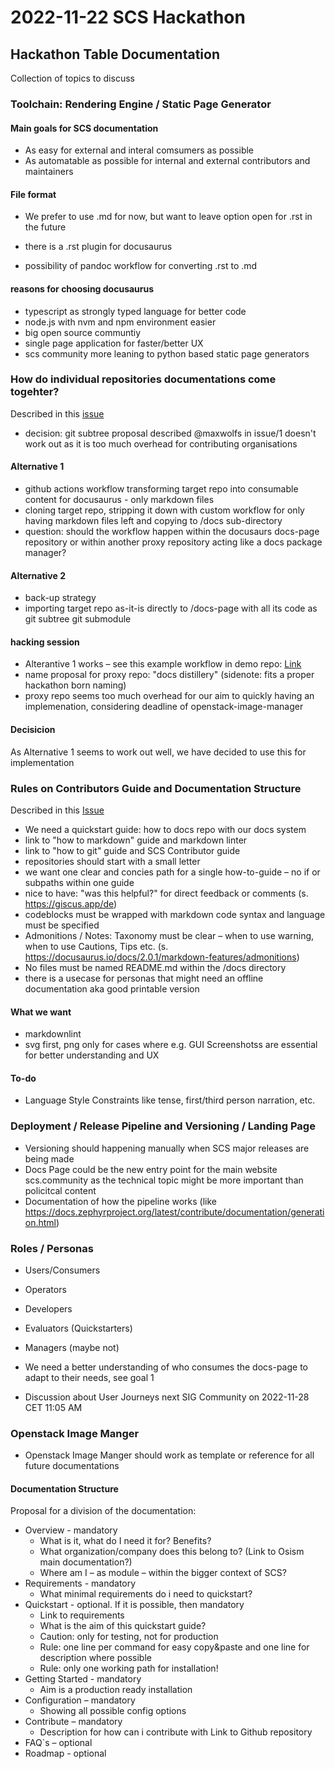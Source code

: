 # 2022-11-22 SCS Hackathon

## Hackathon Table Documentation

Collection of topics to discuss

### Toolchain: Rendering Engine / Static Page Generator

#### Main goals for SCS documentation

* As easy for external and interal comsumers as possible
* As automatable as possible for internal and external contributors and maintainers

#### File format

* We prefer to use .md for now, but want to leave option open for .rst in the future

* there is a .rst plugin for docusaurus
* possibility of pandoc workflow for converting .rst to .md

#### reasons for choosing docusaurus

* typescript as strongly typed language for better code
* node.js with nvm and npm environment easier
* big open source communtiy
* single page application for faster/better UX
* scs community more leaning to python based static page generators

### How do individual repositories documentations come togehter?

Described in this [issue](https://github.com/SovereignCloudStack/docs-page/issues/1)

* decision: git subtree proposal described @maxwolfs in issue/1 doesn't work out as it is too much overhead for contributing organisations

#### Alternative 1

* github actions workflow transforming target repo into consumable content for docusaurus - only markdown files
* cloning target repo, stripping it down with custom workflow for only having markdown files left and copying to  /docs sub-directory
* question: should the workflow happen within the docusaurs docs-page repository or within another proxy repository acting like a docs package manager?

#### Alternative 2

* back-up strategy
* importing target repo as-it-is directly to /docs-page with all its code as git subtree git submodule

#### hacking session

* Alterantive 1 works – see this example workflow in demo repo: [Link](https://github.com/tibeerorg/saurus/blob/main/.github/workflows/syncronize_tibeerorg_testbed.yml)
* name proposal for proxy repo: "docs distillery" (sidenote: fits a proper hackathon born naming)
* proxy repo seems too much overhead for our aim to quickly having an implemenation, considering deadline of openstack-image-manager

#### Decisicion

As Alternative 1 seems to work out well, we have decided to use this for implementation

### Rules on Contributors Guide and Documentation Structure

Described in this [Issue](https://github.com/SovereignCloudStack/docs-page/issues/2)

* We need a quickstart guide: how to docs repo with our docs system
* link to "how to markdown" guide and markdown linter
* link to "how to git" guide and SCS Contributor guide
* repositories should start with a small letter
* we want one clear and concies path for a single how-to-guide – no if or subpaths within one guide
* nice to have: "was this helpful?" for direct feedback or comments (s. <https://giscus.app/de>)
* codeblocks must be wrapped with markdown code syntax and language must be specified
* Admonitions / Notes: Taxonomy must be clear – when to use warning, when to use Cautions, Tips etc. (s. <https://docusaurus.io/docs/2.0.1/markdown-features/admonitions>)
* No files must be named README.md within the /docs directory
* there is a usecase for personas that might need an offline documentation aka good printable version

#### What we want

* markdownlint
* svg first, png only for cases where e.g. GUI Screenshotss are essential for better understanding and UX

#### To-do

* Language Style Constraints like tense, first/third person narration, etc.

### Deployment / Release Pipeline and Versioning / Landing Page

* Versioning should happening manually when SCS major releases are being made
* Docs Page could be the new entry point for the main website scs.community as the technical topic might be more important than policitcal content
* Documentation of how the pipeline works (like <https://docs.zephyrproject.org/latest/contribute/documentation/generation.html>)

### Roles / Personas

* Users/Consumers
* Operators
* Developers
* Evaluators (Quickstarters)
* Managers (maybe not)

* We need a better understanding of who consumes the docs-page to adapt to their needs, see goal 1
* Discussion about User Journeys next SIG Community on 2022-11-28 CET 11:05 AM

### Openstack Image Manger

* Openstack Image Manger should work as template or reference for all future documentations

#### Documentation Structure

Proposal for a division of the documentation:

* Overview - mandatory
    * What is it, what do I need it for? Benefits?
    * What organization/company does this belong to? (Link to Osism main documentation?)
    * Where am I – as module – within the bigger context of SCS?
* Requirements - mandatory
    * What minimal requirements do i need to quickstart?
* Quickstart - optional. If it is possible, then mandatory
    * Link to requirements
    * What is the aim of this quickstart guide?
    * Caution: only for testing, not for production
    * Rule: one line per command for easy copy&paste and one line for description where possible
    * Rule: only one working path for installation!
* Getting Started - mandatory
    * Aim is a production ready installation
* Configuration – mandatory
    * Showing all possible config options
* Contribute – mandatory
    * Description for how can i contribute with Link to Github repository
* FAQ`s – optional
* Roadmap - optional
